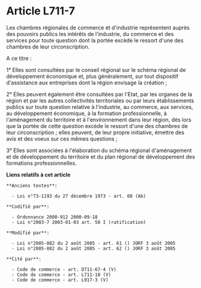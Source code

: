 # Article L711-7

Les chambres régionales de commerce et d'industrie représentent auprès des pouvoirs publics les intérêts de l'industrie, du
commerce et des services pour toute question dont la portée excède le ressort d'une des chambres de leur circonscription.

A ce titre :

1° Elles sont consultées par le conseil régional sur le schéma régional de développement économique et, plus généralement,
sur tout dispositif d'assistance aux entreprises dont la région envisage la création ;

2° Elles peuvent également être consultées par l'Etat, par les organes de la région et par les autres collectivités
territoriales ou par leurs établissements publics sur toute question relative à l'industrie, au commerce, aux services, au
développement économique, à la formation professionnelle, à l'aménagement du territoire et à l'environnement dans leur
région, dès lors que la portée de cette question excède le ressort d'une des chambres de leur circonscription ; elles
peuvent, de leur propre initiative, émettre des avis et des voeux sur ces mêmes questions ;

3° Elles sont associées à l'élaboration du schéma régional d'aménagement et de développement du territoire et du plan
régional de développement des formations professionnelles.

**Liens relatifs à cet article**

	**Anciens textes**:

	  - Loi n°73-1193 du 27 décembre 1973 - art. 60 (Ab)

	**Codifié par**:

	  - Ordonnance 2000-912 2000-09-18
	  - Loi n°2003-7 2003-01-03 art. 50 I (ratification)

	**Modifié par**:

	  - Loi n°2005-882 du 2 août 2005 - art. 61 () JORF 3 août 2005
	  - Loi n°2005-882 du 2 août 2005 - art. 62 () JORF 3 août 2005

	**Cité par**:

	  - Code de commerce - art. D711-67-4 (V)
	  - Code de commerce - art. L711-10 (V)
	  - Code de commerce - art. L917-3 (V)
